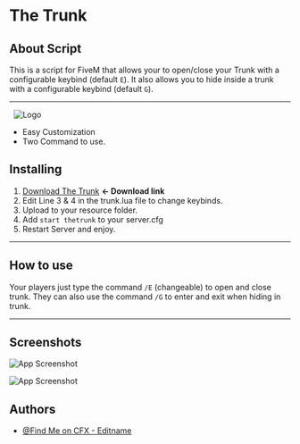 
# The Trunk



## About Script

This is a script for FiveM that allows your to open/close your Trunk with a configurable keybind (default `E`). It also allows you to hide inside a trunk with a configurable keybind (default `G`).

---


&nbsp;
![Logo](https://i.postimg.cc/Njx6pkZ0/features.png)




- Easy Customization
- Two Command to use.


## Installing
1. [Download The Trunk](https://github.com/EditnameOG/theTrunk/archive/refs/heads/main.zip) **<- Download link**
2. Edit Line 3 & 4 in the trunk.lua file to change keybinds.
3. Upload to your resource folder.
4. Add `start thetrunk` to your server.cfg
5. Restart Server and enjoy.

 
------
## How to use

Your players just type the command `/E` (changeable) to open and close trunk. They can also use the command `/G` to enter and exit when hiding in trunk.

---


## Screenshots

![App Screenshot](https://i.postimg.cc/NfCnPf8X/main-trunk.png)

![App Screenshot](https://i.postimg.cc/8kygCM9s/trunk1.png)

## Authors

- [@Find Me on CFX - Editname](https://forum.cfx.re/u/Editname)

